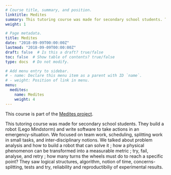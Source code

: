 ```yaml
---
# Course title, summary, and position.
linktitle: Medites
summary: This tutoring course was made for secondary school students. They build a robot (Lego Mindstorm) and write software to take actions in an emergency-situation.
weight: 1

# Page metadata.
title: Medites
date: "2018-09-09T00:00:00Z"
lastmod: "2018-09-09T00:00:00Z"
draft: false  # Is this a draft? true/false
toc: false  # Show table of contents? true/false
type: docs  # Do not modify.

# Add menu entry to sidebar.
# - name: Declare this menu item as a parent with ID `name`.
# - weight: Position of link in menu.
menu:
  medites:
    name: Medites
    weight: 4
---
```


This course is part of the [Medites project](http://medites.fr/).

This tutoring course was made for secondary school students. They build a robot (Lego Mindstorm) and write software to take actions in an emergency-situation. We focused on team work, scheduling, splitting work in small tasks, and inter-disciplinary notions. We talked about problem analysis and how to build a robot that can solve it ; how a physical phenomenon can be transformed into a measurable metric ; try, fail, analyse, and retry ; how many turns the wheels must do to reach a specific point? They saw logical structures, algorithm, notion of time, concerns-splitting, tests and try, reliability and reproductibiliy of experimental results.


